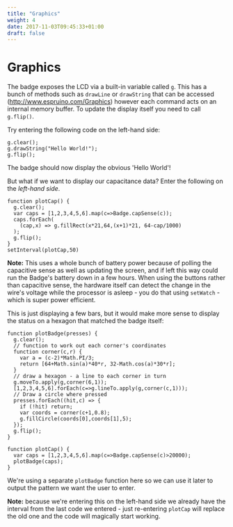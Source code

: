 ```yaml
---
title: "Graphics"
weight: 4
date: 2017-11-03T09:45:33+01:00
draft: false
---
```


# Graphics

The badge exposes the LCD via a built-in variable called `g`. This has 
a bunch of methods such as `drawLine` or `drawString` that can be accessed
(http://www.espruino.com/Graphics) however each command acts on an internal
memory buffer. To update the display itself you need to call `g.flip()`.

Try entering the following code on the left-hand side:

```
g.clear();
g.drawString("Hello World!");
g.flip();
```

The badge should now display the obvious 'Hello World'!

But what if we want to display our capacitance data? Enter the following
on the *left-hand side*.

```
function plotCap() {
  g.clear();  
  var caps = [1,2,3,4,5,6].map(c=>Badge.capSense(c));
  caps.forEach(
    (cap,x) => g.fillRect(x*21,64,(x+1)*21, 64-cap/1000)
  );
  g.flip();
}
setInterval(plotCap,50)
```

**Note:** This uses a whole bunch of battery power because of polling the
capacitive sense as well as updating the screen, and if left this way
could run the Badge's battery down in a few hours. When using the buttons
rather than capacitive sense, the hardware itself can detect the change
in the wire's voltage while the processor is asleep - you do that
using `setWatch` - which is super power efficient.

This is just displaying a few bars, but it would make more sense to display
the status on a hexagon that matched the badge itself:

```
function plotBadge(presses) {
  g.clear();    
  // function to work out each corner's coordinates
  function corner(c,r) {
    var a = (c-2)*Math.PI/3;
    return [64+Math.sin(a)*40*r, 32-Math.cos(a)*30*r];
  }
  // draw a hexagon - a line to each corner in turn
  g.moveTo.apply(g,corner(6,1));
  [1,2,3,4,5,6].forEach(c=>g.lineTo.apply(g,corner(c,1)));
  // Draw a circle where pressed
  presses.forEach((hit,c) => {
    if (!hit) return;
    var coords = corner(c+1,0.8);
    g.fillCircle(coords[0],coords[1],5);
  });
  g.flip();
}

function plotCap() {  
  var caps = [1,2,3,4,5,6].map(c=>Badge.capSense(c)>20000);
  plotBadge(caps);
}
```

We're using a separate `plotBadge` function here so we can use it
later to output the pattern we want the user to enter.

**Note:** because we're entering this on the left-hand side we
already have the interval from the last code we entered - just
re-entering `plotCap` will replace the old one and the code will magically
start working.
